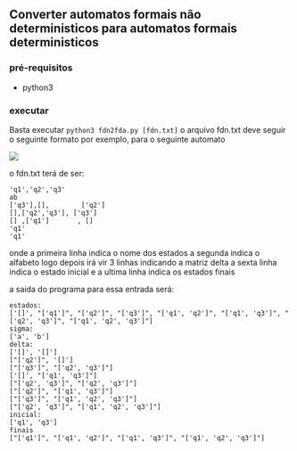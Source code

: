 ## Converter automatos formais não deterministicos para automatos formais deterministicos

### pré-requisitos
* python3
### executar
Basta executar <code>python3 fdn2fda.py [fdn.txt]</code>
o arquivo fdn.txt deve seguir o seguinte formato
por exemplo, para o seguinte automato

<image src="fdn.png"></image>

o fdn.txt terá de ser:

    'q1','q2','q3'
    ab
    ['q3'],[],        ['q2']
    [],['q2','q3'], ['q3']
    [] ,['q1']       , []
    'q1'
    'q1'
onde a primeira linha indica o nome dos estados
a segunda indica o alfabeto
logo depois irá vir 3 linhas indicando a matriz delta
a sexta linha indica o estado inicial
e a ultima linha indica os estados finais

a saida do programa para essa entrada será:

    estados:
    ['[]', "['q1']", "['q2']", "['q3']", "['q1', 'q2']", "['q1', 'q3']", "['q2', 'q3']", "['q1', 'q2', 'q3']"]
    sigma:
    ['a', 'b']
    delta:
    ['[]', '[]']
    ["['q2']", '[]']
    ["['q3']", "['q2', 'q3']"]
    ['[]', "['q1', 'q3']"]
    ["['q2', 'q3']", "['q2', 'q3']"]
    ["['q2']", "['q1', 'q3']"]
    ["['q3']", "['q1', 'q2', 'q3']"]
    ["['q2', 'q3']", "['q1', 'q2', 'q3']"]
    inicial:
    ['q1', 'q3']
    finais
    ["['q1']", "['q1', 'q2']", "['q1', 'q3']", "['q1', 'q2', 'q3']"]
